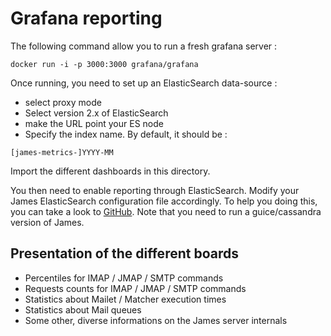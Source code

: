 # Grafana reporting

The following command allow you to run a fresh grafana server :

```
docker run -i -p 3000:3000 grafana/grafana
```

Once running, you need to set up an ElasticSearch data-source :
 - select proxy mode
 - Select version 2.x of ElasticSearch
 - make the URL point your ES node
 - Specify the index name. By default, it should be :

```
[james-metrics-]YYYY-MM
```

Import the different dashboards in this directory.

You then need to enable reporting through ElasticSearch. Modify your James ElasticSearch configuration file accordingly.
To help you doing this, you can take a look to [GitHub](https://github.com/apache/james-project/blob/master/dockerfiles/run/guice/cassandra/destination/conf/elasticsearch.properties).
Note that you need to run a guice/cassandra version of James.

## Presentation of the different boards

 - Percentiles for IMAP / JMAP / SMTP commands
 - Requests counts for IMAP / JMAP / SMTP commands
 - Statistics about Mailet / Matcher execution times
 - Statistics about Mail queues
 - Some other, diverse informations on the James server internals
